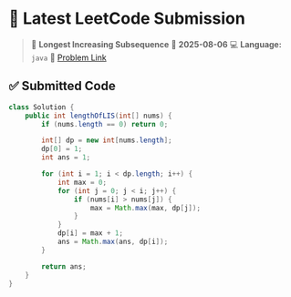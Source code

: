 # 🧠 Latest LeetCode Submission

> 📌 **Longest Increasing Subsequence**
> 📅 **2025-08-06**
> 💻 **Language:** `java`
> 🔗 [Problem Link](https://leetcode.com/problems/longest-increasing-subsequence/)

## ✅ Submitted Code

```java
class Solution {
    public int lengthOfLIS(int[] nums) {
        if (nums.length == 0) return 0;

        int[] dp = new int[nums.length];
        dp[0] = 1;
        int ans = 1;

        for (int i = 1; i < dp.length; i++) {
            int max = 0;
            for (int j = 0; j < i; j++) {
                if (nums[i] > nums[j]) { 
                    max = Math.max(max, dp[j]);
                }
            }
            dp[i] = max + 1;
            ans = Math.max(ans, dp[i]);
        }

        return ans;
    }
}

```

<!-- Updated: 2025-08-07 08:53:32.977527 -->
